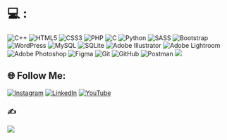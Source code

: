 # 💻 :
![C++](https://img.shields.io/badge/c++-%2300599C.svg?style=flat&logo=c%2B%2B&logoColor=white) ![HTML5](https://img.shields.io/badge/html5-%23E34F26.svg?style=flat&logo=html5&logoColor=white) ![CSS3](https://img.shields.io/badge/css3-%231572B6.svg?style=flat&logo=css3&logoColor=white) ![PHP](https://img.shields.io/badge/php-%23777BB4.svg?style=flat&logo=php&logoColor=white) ![C](https://img.shields.io/badge/c-%2300599C.svg?style=flat&logo=c&logoColor=white) ![Python](https://img.shields.io/badge/python-3670A0?style=flat&logo=python&logoColor=ffdd54) ![SASS](https://img.shields.io/badge/SASS-hotpink.svg?style=flat&logo=SASS&logoColor=white) ![Bootstrap](https://img.shields.io/badge/bootstrap-%238511FA.svg?style=flat&logo=bootstrap&logoColor=white) ![WordPress](https://img.shields.io/badge/WordPress-%23117AC9.svg?style=flat&logo=WordPress&logoColor=white) ![MySQL](https://img.shields.io/badge/mysql-4479A1.svg?style=flat&logo=mysql&logoColor=white) ![SQLite](https://img.shields.io/badge/sqlite-%2307405e.svg?style=flat&logo=sqlite&logoColor=white) ![Adobe Illustrator](https://img.shields.io/badge/adobe%20illustrator-%23FF9A00.svg?style=flat&logo=adobe%20illustrator&logoColor=white) ![Adobe Lightroom](https://img.shields.io/badge/Adobe%20Lightroom-31A8FF.svg?style=flat&logo=Adobe%20Lightroom&logoColor=white) ![Adobe Photoshop](https://img.shields.io/badge/adobe%20photoshop-%2331A8FF.svg?style=flat&logo=adobe%20photoshop&logoColor=white) ![Figma](https://img.shields.io/badge/figma-%23F24E1E.svg?style=flat&logo=figma&logoColor=white) ![Git](https://img.shields.io/badge/git-%23F05033.svg?style=flat&logo=git&logoColor=white) ![GitHub](https://img.shields.io/badge/github-%23121011.svg?style=flat&logo=github&logoColor=white) ![Postman](https://img.shields.io/badge/Postman-FF6C37?style=flat&logo=postman&logoColor=white)
[![](https://visitcount.itsvg.in/api?id=RezaKarimpour&icon=0&color=6)](https://visitcount.itsvg.in)

## 🌐 Follow Me:
[![Instagram](https://img.shields.io/badge/Instagram-%23E4405F.svg?logo=Instagram&logoColor=white)](https://instagram.com/rezakarimpour.pro) [![LinkedIn](https://img.shields.io/badge/LinkedIn-%230077B5.svg?logo=linkedin&logoColor=white)](https://linkedin.com/in/rkarimpour) [![YouTube](https://img.shields.io/badge/YouTube-%23FF0000.svg?logo=YouTube&logoColor=white)](https://youtube.com/@root_one) 

### ✍️ 
![](https://quotes-github-readme.vercel.app/api?type=horizontal&theme=tokyonight)


<!-- Proudly created with GPRM ( https://gprm.itsvg.in ) -->
